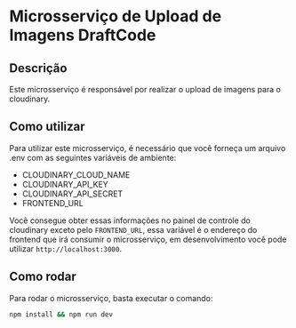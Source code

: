 # Microsserviço de Upload de Imagens DraftCode

## Descrição

Este microsserviço é responsável por realizar o upload de imagens para o cloudinary.

## Como utilizar

Para utilizar este microsserviço, é necessário que você forneça um arquivo .env com as seguintes variáveis de ambiente:

- CLOUDINARY_CLOUD_NAME
- CLOUDINARY_API_KEY
- CLOUDINARY_API_SECRET
- FRONTEND_URL

Você consegue obter essas informações no painel de controle do cloudinary exceto pelo `FRONTEND_URL`, essa variável é o endereço do frontend que irá consumir o microsserviço, em desenvolvimento você pode utilizar `http://localhost:3000`.

## Como rodar

Para rodar o microsserviço, basta executar o comando:

```bash
npm install && npm run dev
```
